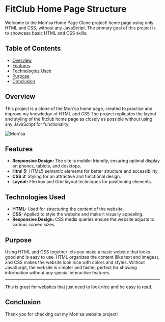 # FitClub Home Page Structure

Welcome to the Mon'sa Home Page Clone project! home page using only HTML and CSS, without any JavaScript. The primary goal of this project is to showcase basic HTML and CSS skills.


## Table of Contents
- [Overview](#overview)
- [Features](#Features)
- [Technologies Used](#technologiesused)
- [Purpose](#Purpose)
- [Conclusion](#Conclusion)

## Overview
This project is a clone of the Mon'sa home page, created to practice and improve my knowledge of HTML and CSS.The project replicates the layout and styling of the fitclub home page as closely as possible without using any JavaScript for functionality.

![Mon'sa](https://github.com/user-attachments/assets/d0e5f122-f396-4323-9673-0ac941d2cdd6)


## Features

- **Responsive Design:** The site is mobile-friendly, ensuring optimal display on phones, tablets, and desktops.
- **Html 5:**  HTML5 semantic elements for better structure and accessibility.
- **CSS 3:** Styling for an attractive and functional design.
- **Layout:** Flexbox and Grid layout techniques for positioning elements.

## Technologies Used

- **HTML:** Used for structuring the content of the website.
- **CSS:** Applied to style the website and make it visually appealing.
- **Responsive Design:** CSS media queries ensure the website adjusts to various screen sizes.

## Purpose

Using HTML and CSS together lets you make a basic website that looks good and is easy to use. HTML organizes the content (like text and images), and CSS makes the website look nice with colors and styles. Without JavaScript, the website is simpler and faster, perfect for showing information without any special interactive features.

---

This is great for websites that just need to look nice and be easy to read.

## Conclusion

Thank you for checking out my  Mon'sa website project!
